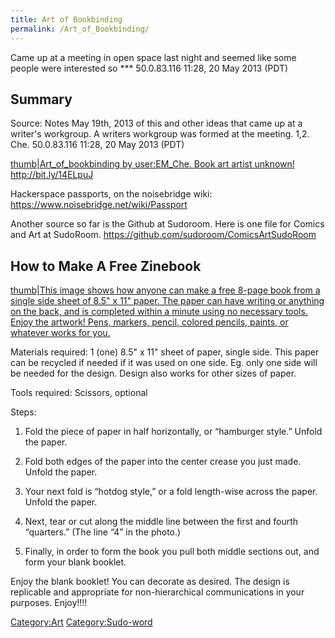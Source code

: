 ```yaml
---
title: Art of Bookbinding
permalink: /Art_of_Bookbinding/
---
```


Came up at a meeting in open space last night and seemed like some people were interested so \*\*\* 50.0.83.116 11:28, 20 May 2013 (PDT)

Summary
-------

Source: Notes May 19th, 2013 of this and other ideas that came up at a writer's workgroup. A writers workgroup was formed at the meeting. 1,2. Che. 50.0.83.116 11:28, 20 May 2013 (PDT)

[thumb|Art_of_bookbinding by <user:EM_Che>. Book art artist unknown! <http://bit.ly/14ELpuJ>](/File:Art_of_Bookbinding.jpg "wikilink")

Hackerspace passports, on the noisebridge wiki: <https://www.noisebridge.net/wiki/Passport>

Another source so far is the Github at Sudoroom. Here is one file for Comics and Art at SudoRoom. <https://github.com/sudoroom/ComicsArtSudoRoom>

How to Make A Free Zinebook
---------------------------

[thumb|This image shows how anyone can make a free 8-page book from a single side sheet of 8.5" x 11" paper. The paper can have writing or anything on the back, and is completed within a minute using no necessary tools. Enjoy the artwork! Pens, markers, pencil, colored pencils, paints, or whatever works for you.](/File:How_To_Make_a_Free_Zinebook.jpg "wikilink")

Materials required: 1 (one) 8.5" x 11" sheet of paper, single side. This paper can be recycled if needed if it was used on one side. Eg. only one side will be needed for the design. Design also works for other sizes of paper.

Tools required: Scissors, optional

Steps:

1. Fold the piece of paper in half horizontally, or “hamburger style.” Unfold the paper.

2. Fold both edges of the paper into the center crease you just made. Unfold the paper.

3. Your next fold is “hotdog style,” or a fold length-wise across the paper. Unfold the paper.

4. Next, tear or cut along the middle line between the first and fourth “quarters.” (The line “4” in the photo.)

5. Finally, in order to form the book you pull both middle sections out, and form your blank booklet.

Enjoy the blank booklet! You can decorate as desired. The design is replicable and appropriate for non-hierarchical communications in your purposes. Enjoy!!!!

[Category:Art](/Category:Art "wikilink") [Category:Sudo-word](/Category:Sudo-word "wikilink")